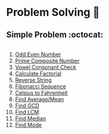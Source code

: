 # **Problem Solving** :memo:

## **Simple Problem** :octocat:

<div style="overflow-y: scroll; height: 250px; scroll-behavior: smooth;">

1. [Odd Even Number](./Simple-Problem/odd_even.py)
2. [Prime Composite Number](./Simple-Problem/prime_composite.py)
3. [Vowel Consonant Check](./Simple-Problem/vowel_consonant.py)
4. [Calculate Factorial](./Simple-Problem/calculate_factorial.py)
5. [Reverse String](./Simple-Problem/reverse_string.py)
6. [Fibonacci Sequence](./Simple-Problem/fibonacci_sequence.py)
7. [Celsius to Fahrenheit](./Simple-Problem/celsius_to_fahrenheit.py)
8. [Find Average/Mean](./Simple-Problem/find_average.py)
9. [Find GCD]()
10. [Find LCM]()
11. [Find Median]()
12. [Find Mode]()

</div>
